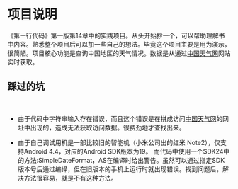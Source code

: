 # 项目说明 

《第一行代码》第一版第14章中的实践项目。从头开始抄一个，可以帮助理解书中内容。熟悉整个项目后可以加一些自己的想法。毕竟这个项目主要是用为演示，很简陋。项目核心功能是查询中国地区的天气情况。数据是从通过[中国天气网](www.weather.com.cn)网站实时获取。 

## 踩过的坑
 
+ 由于代码中字符串输入存在错误，而且这个错误是在拼成访问[中国天气网](www.weather.com.cn)的网址中出现的，造成无法获取访问数据。很费劲地才查找出来。 
 
+ 由于自己调试用机是一部比较旧的智能机（小米公司出的红米 Note2），仅支持Android 4.4，对应的Android SDK版本为19。
而代码中使用一个SDK24中的方法:SimpleDateFormat，AS在编译时给出警告。虽然可以通过指定SDK版本号后通过编译，但在旧版本的手机上运行时就出现错误。找到问题后，解决方法很容易，就是不有这种方法。
